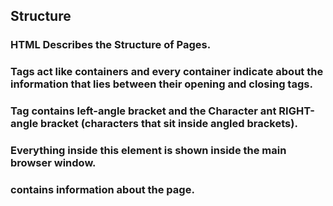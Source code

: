 ## Structure
### HTML Describes the Structure of Pages.
### Tags act like containers and every container indicate about the information that lies between their opening and closing tags.
### Tag contains left-angle bracket and the Character ant RIGHT-angle bracket  (characters that sit inside angled brackets).
### <body> Everything inside this element is shown inside the main browser window.
### <head> contains information about the page.
### <title> inside the head (the tab name).
### We can add attribute to the opening tag and Attributes provide additional information about the contents of an element.
### Attributes made up of two parts: a name and a value separated by an equals sign.
### We can look at how other sites are built by inspect option in google chrome.
--

## Extra Markup
### We can add information about the web page using the <meta> tag inside the <head> tag.
### We can add comments by using < !-- THE COMMENT -- >.
### We can use the ID attribute in any Html element and due to that it's known for (Global Attribute).
### The ID should be unique for each element.
### The class and ID attribute does not affect the formatting unless we use CSS.
### Block level elements will always appear to start on a new line in the browser window.
### Inline elements will always appear to continue on the same line.
### We can use the <div> tag to group a set of elements together.
### We can embed a Google Map into our page by <iframe> tag.
--
## HTML5 Layout
### There are many elements in html5 that help us to make clearer code.
### The <header> and <footer> elements can be used inside the body to separate the top and the bottom.
### The <nav> tag defines a set of navigation links.
### The <article> element acts as a container for any section.
### The <section> tag defines a section in a document.
--
## Process & Design
### The first question is : Who might be visiting your site?
### Every website should be designed for the target audience.

--
--
## Java Script
### A script is a series of instructions that a computer can follow to achieve a goal.
### The computer will follow your script step by step.
### Before you write the script, You need to set your goal by :
##### DEFINE THE GOAL 
##### DESIGN THE SCRIPT
##### CODE EACH STEP
### How a browser interprets the HTML code?
##### Receive the html code. 
##### Creats a model and stores it.
##### Shows the page on screen.
### When the browser comes across a <script> element, it stops to load the script and then checks to see if it needs to do anything.
### It is best to write the js extrnally.




